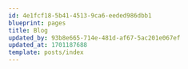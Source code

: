 ```yaml
---
id: 4e1fcf18-5b41-4513-9ca6-eeded986dbb1
blueprint: pages
title: Blog
updated_by: 93b8e665-714e-481d-af67-5ac201e067ef
updated_at: 1701187688
template: posts/index
---
```

